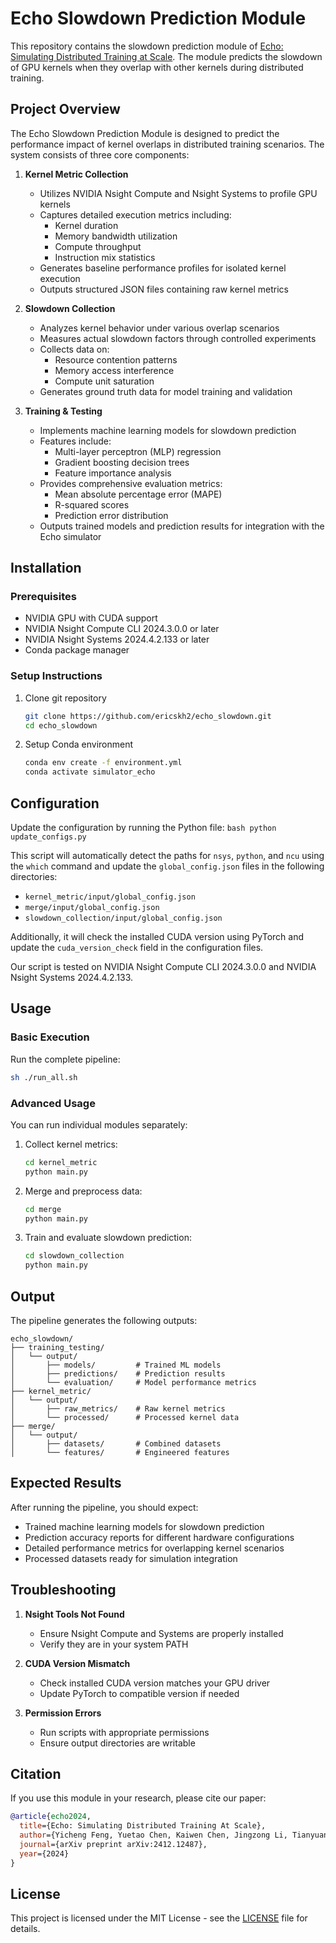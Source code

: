 # Echo Slowdown Prediction Module

This repository contains the slowdown prediction module of [Echo: Simulating Distributed Training at Scale](https://arxiv.org/abs/2412.12487). The module predicts the slowdown of GPU kernels when they overlap with other kernels during distributed training.

## Project Overview

The Echo Slowdown Prediction Module is designed to predict the performance impact of kernel overlaps in distributed training scenarios. The system consists of three core components:

1. **Kernel Metric Collection**
   - Utilizes NVIDIA Nsight Compute and Nsight Systems to profile GPU kernels
   - Captures detailed execution metrics including:
     * Kernel duration
     * Memory bandwidth utilization
     * Compute throughput
     * Instruction mix statistics
   - Generates baseline performance profiles for isolated kernel execution
   - Outputs structured JSON files containing raw kernel metrics

2. **Slowdown Collection**
   - Analyzes kernel behavior under various overlap scenarios
   - Measures actual slowdown factors through controlled experiments
   - Collects data on:
     * Resource contention patterns
     * Memory access interference
     * Compute unit saturation
   - Generates ground truth data for model training and validation

3. **Training & Testing**
   - Implements machine learning models for slowdown prediction
   - Features include:
     * Multi-layer perceptron (MLP) regression
     * Gradient boosting decision trees
     * Feature importance analysis
   - Provides comprehensive evaluation metrics:
     * Mean absolute percentage error (MAPE)
     * R-squared scores
     * Prediction error distribution
   - Outputs trained models and prediction results for integration with the Echo simulator

## Installation

### Prerequisites
- NVIDIA GPU with CUDA support
- NVIDIA Nsight Compute CLI 2024.3.0.0 or later
- NVIDIA Nsight Systems 2024.4.2.133 or later
- Conda package manager

### Setup Instructions

1. Clone git repository
    ```bash
    git clone https://github.com/ericskh2/echo_slowdown.git
    cd echo_slowdown
    ```

2. Setup Conda environment
    ```bash
    conda env create -f environment.yml
    conda activate simulator_echo
    ```

## Configuration
Update the configuration by running the Python file:
    ```bash
    python update_configs.py
    ```

This script will automatically detect the paths for `nsys`, `python`, and `ncu` using the `which` command and update the `global_config.json` files in the following directories:
- `kernel_metric/input/global_config.json`
- `merge/input/global_config.json`
- `slowdown_collection/input/global_config.json`

Additionally, it will check the installed CUDA version using PyTorch and update the `cuda_version_check` field in the configuration files.

Our script is tested on NVIDIA Nsight Compute CLI 2024.3.0.0 and NVIDIA Nsight Systems 2024.4.2.133.

## Usage

### Basic Execution

Run the complete pipeline:

```bash
sh ./run_all.sh
```

### Advanced Usage

You can run individual modules separately:

1. Collect kernel metrics:
    ```bash
    cd kernel_metric
    python main.py
    ```

2. Merge and preprocess data:
    ```bash
    cd merge
    python main.py
    ```

3. Train and evaluate slowdown prediction:

    ```bash
    cd slowdown_collection
    python main.py  
    ```








## Output
The pipeline generates the following outputs:

```plaintext
echo_slowdown/
├── training_testing/
│   └── output/
│       ├── models/         # Trained ML models
│       ├── predictions/    # Prediction results
│       └── evaluation/     # Model performance metrics
├── kernel_metric/
│   └── output/
│       ├── raw_metrics/    # Raw kernel metrics
│       └── processed/      # Processed kernel data
├── merge/
│   └── output/
│       ├── datasets/       # Combined datasets
│       └── features/       # Engineered features
```


## Expected Results

After running the pipeline, you should expect:

- Trained machine learning models for slowdown prediction
- Prediction accuracy reports for different hardware configurations
- Detailed performance metrics for overlapping kernel scenarios
- Processed datasets ready for simulation integration

## Troubleshooting

1. **Nsight Tools Not Found**
   - Ensure Nsight Compute and Systems are properly installed
   - Verify they are in your system PATH

2. **CUDA Version Mismatch**
   - Check installed CUDA version matches your GPU driver
   - Update PyTorch to compatible version if needed

3. **Permission Errors**
   - Run scripts with appropriate permissions
   - Ensure output directories are writable


## Citation

If you use this module in your research, please cite our paper:

```bibtex
@article{echo2024,
  title={Echo: Simulating Distributed Training At Scale},
  author={Yicheng Feng, Yuetao Chen, Kaiwen Chen, Jingzong Li, Tianyuan Wu, Peng Cheng, Chuan Wu, Wei Wang, Tsung-Yi Ho, Hong Xu},
  journal={arXiv preprint arXiv:2412.12487},
  year={2024}
}
```

## License

This project is licensed under the MIT License - see the [LICENSE](LICENSE) file for details.
